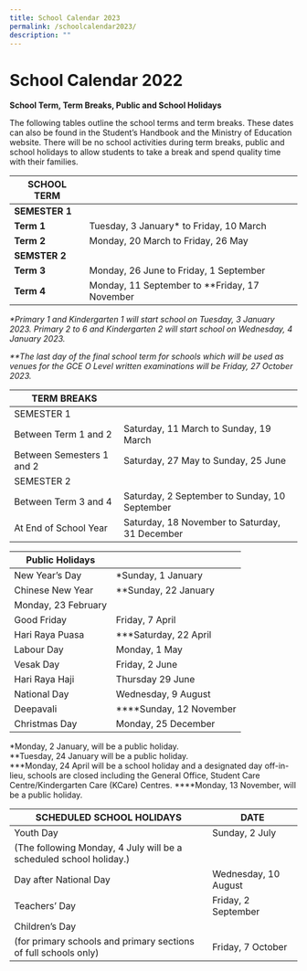 ```yaml
---
title: School Calendar 2023
permalink: /schoolcalendar2023/
description: ""
---
```

School Calendar 2022
====================

**School Term, Term Breaks, Public and School Holidays**

The following tables outline the school terms and term breaks. These dates can also be found in the Student’s Handbook and the Ministry of Education website. There will be no school activities during term breaks, public and school holidays to allow students to take a break and spend quality time with their families.

| SCHOOL TERM |  |
| --- | --- |
| **SEMESTER 1** |  |
| **Term 1** | Tuesday, 3 January* to Friday, 10 March |
| **Term 2** | Monday, 20 March to Friday, 26 May |
| **SEMSTER 2** |  |
| **Term 3** | Monday, 26 June to Friday, 1 September |
| **Term 4** | Monday, 11 September to \**Friday, 17 November |

_\*Primary 1 and Kindergarten 1 will start school on Tuesday, 3 January 2023. Primary 2 to 6 and Kindergarten 2 will start school on Wednesday, 4 January 2023._
  
_\**The last day of the final school term for schools which will be used as venues for the GCE O Level written examinations will be Friday, 27 October 2023._

| **TERM BREAKS** |  |
| --- | --- |
| SEMESTER 1 |  |
| Between Term 1 and 2 | Saturday, 11 March to Sunday, 19 March |
| Between Semesters 1 and 2 | Saturday, 27 May to Sunday, 25 June |
| SEMESTER 2 |  |
| Between Term 3 and 4 | Saturday, 2 September to Sunday, 10 September |
| At End of School Year | Saturday, 18 November to Saturday, 31 December |

| Public Holidays |  |
| --- | --- |
| New Year’s Day | \*Sunday, 1 January |
| Chinese New Year | \*\*Sunday, 22 January   
Monday, 23 February |
| Good Friday | Friday, 7 April |
| Hari Raya Puasa | \*\*\*Saturday, 22 April|
| Labour Day | Monday, 1 May |
| Vesak Day | Friday, 2 June |
| Hari Raya Haji | Thursday 29 June|
| National Day | Wednesday, 9 August |
| Deepavali |  \*\*\*\*Sunday, 12 November |
| Christmas Day | Monday, 25 December |

\*Monday, 2 January, will be a public holiday.  
\*\*Tuesday, 24 January will be a public holiday.  
\*\*\*Monday, 24 April will be a school holiday and a designated day off-in-lieu, schools are closed including the General Office, Student Care Centre/Kindergarten Care (KCare) Centres.
\*\*\*\*Monday, 13 November, will be a public holiday.  

| SCHEDULED SCHOOL HOLIDAYS | DATE |
| --- | --- |
| Youth Day | Sunday, 2 July  
(The following Monday, 4 July will be a scheduled school holiday.) |
| Day after National Day | Wednesday, 10 August |
| Teachers’ Day | Friday, 2 September |
| Children’s Day  
(for primary schools and primary sections of full schools only) | Friday, 7 October |